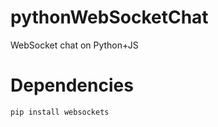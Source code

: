 # pythonWebSocketChat
 WebSocket chat on Python+JS
# Dependencies
 ```bash
 pip install websockets
 ```